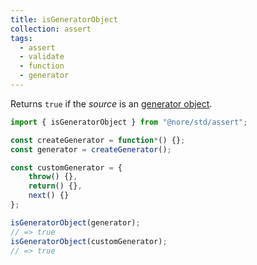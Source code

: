 ```yaml
---
title: isGeneratorObject
collection: assert
tags:
  - assert
  - validate
  - function
  - generator
---
```


Returns `true` if the _source_ is an [generator object](https://developer.mozilla.org/en-US/docs/Web/JavaScript/Reference/Global_Objects/Generator).

```js
import { isGeneratorObject } from "@nore/std/assert";

const createGenerator = function*() {};
const generator = createGenerator();

const customGenerator = {
	throw() {},
	return() {},
	next() {}
};

isGeneratorObject(generator);
// => true
isGeneratorObject(customGenerator);
// => true
```

